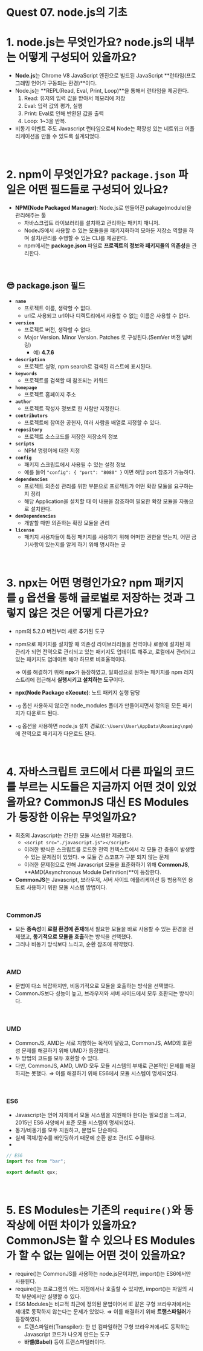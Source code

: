 # Quest 07. node.js의 기초

# 1. node.js는 무엇인가요? node.js의 내부는 어떻게 구성되어 있을까요?

- **Node.js**는 Chrome V8 JavaScript 엔진으로 빌드된 JavaScript **런타임(프로그래밍 언어가 구동되는 환경)**이다.
- Node.js는 **REPL(Read, Eval, Print, Loop)**을 통해서 런타임을 제공한다.
    1. Read: 유저의 입력 값을 받아서 메모리에 저장
    2. Eval: 입력 값의 평가, 실행
    3. Print: Eval로 인해 반환된 값을 출력
    4. Loop: 1~3을 반복.
- 비동기 이벤트 주도 Javascript 런타임으로써 Node는 확장성 있는 네트워크 어플리케이션을 만들 수 있도록 설계되었다.

<br />

# 2.  npm이 무엇인가요? `package.json` 파일은 어떤 필드들로 구성되어 있나요?

- **NPM(Node Packaged Manager)**: Node.js로 만들어진 pakage(module)을 관리해주는 툴
    - 자바스크립트 라이브러리를 설치하고 관리하는 패키지 매니저.
    - NodeJS에서 사용할 수 있는 모듈들을 패키지화하여 모아둔 저장소 역할을 하며 설치/관리를 수행할 수 있는 CLI를 제공한다.
    - npm에서는 **package.json** 파일로 **프로젝트의 정보와 패키지들의 의존성**을 관리한다.

<br />

## 😎 package.json 필드

- **`name`**
    - 프로젝트 이름, 생략할 수 없다.
    - url로 사용되고 url이나 디렉토리에서 사용할 수 없는 이름은 사용할 수 없다.
- **`version`**
    - 프로젝트 버전, 생략할 수 없다.
    - Major Version. Minor Version. Patches 로 구성된다.(SemVer 버전 넘버링)
        - 예) **4.7.6**
- **`description`**
    - 프로젝트 설명, npm search로 검색된 리스트에 표시된다.
- **`keywords`**
    - 프로젝트를 검색할 때 참조되는 키워드
- **`homepage`**
    - 프로젝트 홈페이지 주소
- **`author`**
    - 프로젝트 작성자 정보로 한 사람만 지정한다.
- **`contributors`**
    - 프로젝트에 참여한 공헌자, 여러 사람을 배열로 지정할 수 있다.
- **`repository`**
    - 프로젝트 소스코드를 저장한 저장소의 정보
- **`scripts`**
    - NPM 명령어에 대한 지정
- **`config`**
    - 패키지 스크립트에서 사용될 수 있는 설정 정보
    - 예를 들어 `"config": { "port": "8080" }` 이면 해당 port 참조가 가능하다.
- **`dependencies`**
    - 프로젝트 의존성 관리를 위한 부분으로 프로젝트가 어떤 확장 모듈을 요구하는지 정리
    - 해당 Application을 설치할 때 이 내용을 참조하여 필요한 확장 모듈을 자동으로 설치한다.
- **`devDependencies`**
    - 개발할 때만 의존하는 확장 모듈을 관리
- **`license`**
    - 패키지 사용자들이 특정 패키지를 사용하기 위해 어떠한 권한을 얻는지, 어떤 금기사항이 있는지를 알게 하기 위해 명시하는 곳

<br />

# 3. npx는 어떤 명령인가요? npm 패키지를 `g` 옵션을 통해 글로벌로 저장하는 것과 그렇지 않은 것은 어떻게 다른가요?

- npm의 5.2.0 버전부터 새로 추가된 도구
- npm으로 패키지를 설치할 때 의존성 라이브러리들을 전역이나 로컬에 설치된 채 관리가 되면 전역으로 관리되고 있는 패키지도 업데이트 해주고, 로컬에서 관리되고 있는 패키지도 업데이트 해야 하므로 비효율적이다.
    
    ⇒ 이를 해결하기 위해 **npx**가 등장하였고, 일회성으로 원하는 패키지를 npm 레지스트리에 접근해서 **실행시키고 설치하는 도구**이다.
    
- **npx(Node Package eXecute)**: 노드 패키지 실행 담당
- `-g` 옵션 사용하지 않으면 node_modules 폴더가 만들어지면서 정의된 모든 패키지가 다운로드 된다.
- `-g` 옵션을 사용하면 node.js 설치 경로(`C:\Users\User\AppData\Roaming\npm`)에 전역으로 패키지가 다운로드 된다.

<br />

# 4. 자바스크립트 코드에서 다른 파일의 코드를 부르는 시도들은 지금까지 어떤 것이 있었을까요? CommonJS 대신 ES Modules가 등장한 이유는 무엇일까요?

- 최초의 Javascript는 간단한 모듈 시스템만 제공했다.
    - `<script src="./javascript.js"></script>`
    - 이러한 방식은 스크립트를 로드한 전역 컨텍스트에서 각 모듈 간 충돌이 발생할 수 있는 문제점이 있었다. ⇒ 모듈 간 스코프가 구분 되지 않는 문제
    - 이러한 문제점으로 인해 Javascript 모듈을 표준화하기 위해 **CommonJS**, **AMD(Asynchronous Module Definition)**이 등장한다.
- **CommonJS**는 Javascript, 브라우저, 서버 사이드 애플리케이션 등 범용적인 용도로 사용하기 위한 모듈 시스템 방법이다.

<br />

### CommonJS

- 모든 **종속성**이 **로컬 환경에 존재**해서 필요한 모듈을 바로 사용할 수 있는 환경을 전제했고, **동기적으로 모듈을 호출**하는 방식을 선택했다.
- 그러나 비동기 방식보다 느리고, 순환 잠조에 취약했다.

<br />

### AMD

- 문법이 다소 복잡하지만, 비동기적으로 모듈을 호출하는 방식을 선택했다.
- CommonJS보다 성능이 높고, 브라우저와 서버 사이드에서 모두 호환되는 방식이다.

<br />

### UMD

- CommonJS, AMD는 서로 지향하는 목적이 달랐고, CommonJS, AMD의 호환성 문제를 해결하기 위해 UMD가 등장했다.
- 두 방법의 코드를 모두 호환할 수 있다.
- 다만, CommonJS, AMD, UMD 모두 모듈 시스템의 부재로 근본적인 문제를 해결하지는 못했다. ⇒ 이를 해결하기 위해 ES6에서 모듈 시스템이 명세되었다.

<br />

### ES6

- Javascript는 언어 자체에서 모듈 시스템을 지원해야 한다는 필요성을 느끼고, 2015년 ES6 사양에서 표준 모듈 시스템이 명세되었다.
- 동기/비동기를 모두 지원하고, 문법도 단순하다.
- 실제 객체/함수를 바인딩하기 때문에 순환 참조 관리도 수월하다.
- 

```jsx
// ES6
import foo from "bar";

export default qux;
```

<br />

# 5. ES Modules는 기존의 `require()`와 동작상에 어떤 차이가 있을까요? CommonJS는 할 수 있으나 ES Modules가 할 수 없는 일에는 어떤 것이 있을까요?

- require()는 CommonJS를 사용하는 node.js문이지만, import()는 ES6에서만 사용된다.
- require()는 프로그램의 어느 지점에서나 호출할 수 있지만, import()는 파일의 시작 부분에서만 실행할 수 있다.
- ES6 Modules는 비교적 최근에 정의된 문법이어서 IE 같은 구형 브라우저에서는 제대로 동작하지 않는다는 문제가 있었다. ⇒ 이를 해결하기 위해 **트랜스파일러**가 등장하였다.
    - 트랜스파일러(Transpiler): 한 번 컴파일하면 구형 브라우저에서도 동작하는 Javascript 코드가 나오게 만드는 도구
    - **바벨(Babel)** 등이 트랜스파일러이다.